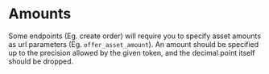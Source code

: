 # Amounts

Some endpoints (Eg. create order) will require you to specify asset amounts as url parameters (Eg. `offer_asset_amount`).
An amount should be specified up to the precision allowed by the given token, and the decimal point itself should be dropped.

